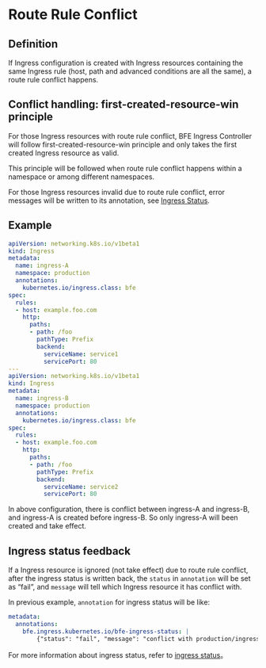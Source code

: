 # Route Rule Conflict

## Definition
If Ingress configuration is created with Ingress resources containing the same Ingress rule (host, path and advanced conditions are all the same), a route rule conflict happens. 

## Conflict handling: first-created-resource-win principle

For those Ingress resources with route rule conflict, BFE Ingress Controller will follow first-created-resource-win principle and only takes the first created Ingress resource as valid.  

This principle will be followed when route rule conflict happens within a namespace or among different namespaces.

For those Ingress resources invalid due to route rule conflict, error messages will be written to its annotation, see [Ingress Status](validate-state.md).

## Example

```yaml
apiVersion: networking.k8s.io/v1beta1
kind: Ingress
metadata:
  name: ingress-A
  namespace: production
  annotations:
    kubernetes.io/ingress.class: bfe  
spec:
  rules:
  - host: example.foo.com
    http:
      paths:
      - path: /foo
        pathType: Prefix
        backend:
          serviceName: service1
          servicePort: 80
---
apiVersion: networking.k8s.io/v1beta1
kind: Ingress
metadata:
  name: ingress-B
  namespace: production
  annotations:
    kubernetes.io/ingress.class: bfe  
spec:
  rules:
  - host: example.foo.com
    http:
      paths:
      - path: /foo
        pathType: Prefix
        backend:
          serviceName: service2
          servicePort: 80

```
In above configuration, there is conflict between ingress-A and ingress-B, and ingress-A is created before ingress-B. So only ingress-A will been created and take effect.

## Ingress status feedback
If a Ingress resource is ignored (not take effect) due to route rule conflict, after the ingress status is written back, the `status` in `annotation` will be set as “fail”, and `message` will tell which Ingress resource it has conflict with.

In previous example, `annotation` for ingress status will be like:


```yaml
metadata:
  annotations:
    bfe.ingress.kubernetes.io/bfe-ingress-status: |
    	{"status": "fail", "message": "conflict with production/ingress-A"}
```

For more information about ingress status, refer to [ingress status](validate-state.md)。

